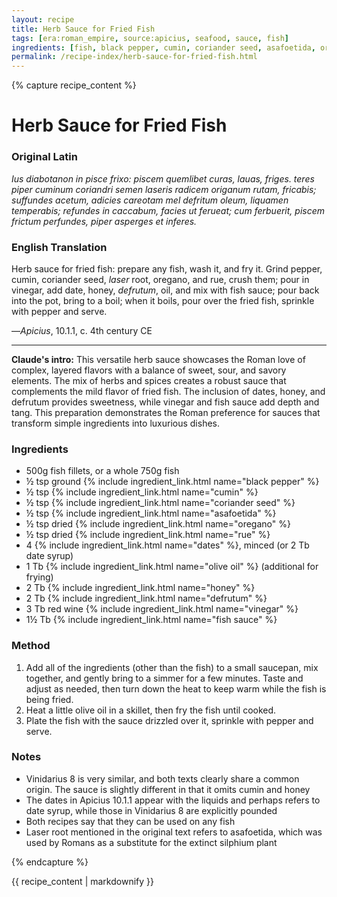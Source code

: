 ```yaml
---
layout: recipe
title: Herb Sauce for Fried Fish
tags: [era:roman_empire, source:apicius, seafood, sauce, fish]
ingredients: [fish, black pepper, cumin, coriander seed, asafoetida, oregano, rue, dates, olive oil, honey, defrutum, vinegar, fish sauce]
permalink: /recipe-index/herb-sauce-for-fried-fish.html
---
```


{% capture recipe_content %}
# Herb Sauce for Fried Fish

### Original Latin
*Ius diabotanon in pisce frixo: piscem quemlibet curas, lauas, friges. teres piper cuminum coriandri semen laseris radicem origanum rutam, fricabis; suffundes acetum, adicies careotam mel defritum oleum, liquamen temperabis; refundes in caccabum, facies ut ferueat; cum ferbuerit, piscem frictum perfundes, piper asperges et inferes.*

### English Translation
Herb sauce for fried fish: prepare any fish, wash it, and fry it. Grind pepper, cumin, coriander seed, *laser* root, oregano, and rue, crush them; pour in vinegar, add date, honey, *defrutum*, oil, and mix with fish sauce; pour back into the pot, bring to a boil; when it boils, pour over the fried fish, sprinkle with pepper and serve.

—*Apicius*, 10.1.1, c. 4th century CE

___

**Claude's intro:** This versatile herb sauce showcases the Roman love of complex, layered flavors with a balance of sweet, sour, and savory elements. The mix of herbs and spices creates a robust sauce that complements the mild flavor of fried fish. The inclusion of dates, honey, and defrutum provides sweetness, while vinegar and fish sauce add depth and tang. This preparation demonstrates the Roman preference for sauces that transform simple ingredients into luxurious dishes.

### Ingredients

- 500g fish fillets, or a whole 750g fish  
- ½ tsp ground {% include ingredient_link.html name="black pepper" %}  
- ½ tsp {% include ingredient_link.html name="cumin" %}  
- ½ tsp {% include ingredient_link.html name="coriander seed" %}  
- ½ tsp {% include ingredient_link.html name="asafoetida" %}  
- ½ tsp dried {% include ingredient_link.html name="oregano" %}  
- ½ tsp dried {% include ingredient_link.html name="rue" %}  
- 4 {% include ingredient_link.html name="dates" %}, minced (or 2 Tb date syrup)  
- 1 Tb {% include ingredient_link.html name="olive oil" %} (additional for frying)  
- 2 Tb {% include ingredient_link.html name="honey" %}  
- 2 Tb {% include ingredient_link.html name="defrutum" %}  
- 3 Tb red wine {% include ingredient_link.html name="vinegar" %}  
- 1½ Tb {% include ingredient_link.html name="fish sauce" %} 

### Method

1. Add all of the ingredients (other than the fish) to a small saucepan, mix together, and gently bring to a simmer for a few minutes. Taste and adjust as needed, then turn down the heat to keep warm while the fish is being fried.   
2. Heat a little olive oil in a skillet, then fry the fish until cooked.   
3. Plate the fish with the sauce drizzled over it, sprinkle with pepper and serve.

### Notes

- Vinidarius 8 is very similar, and both texts clearly share a common origin. The sauce is slightly different in that it omits cumin and honey
- The dates in Apicius 10.1.1 appear with the liquids and perhaps refers to date syrup, while those in Vinidarius 8 are explicitly pounded
- Both recipes say that they can be used on any fish
- Laser root mentioned in the original text refers to asafoetida, which was used by Romans as a substitute for the extinct silphium plant

{% endcapture %}

{{ recipe_content | markdownify }}